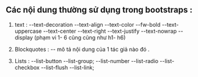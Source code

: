 ## Các nội dung thường sử dụng trong bootstraps :

1. text :
   --text-decoration
   --text-align
   --text-color
   --fw-bold
   --text-uppercase
   --text-center
   --text-right
   --text-justify
   --text-nowrap
   --display (phạm vi 1- 6 cũng cũng như h1- h6)

2. Blockquotes :
   -- mô tả nội dung của 1 tác giả nào đó .

3. Lists :
   --list-button
   --list-group;
   --list-number
   --list-radio
   --list-checkbox
   --list-flush
   --list-link;
